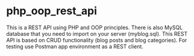 # php_oop_rest_api
This is a REST API using PHP and OOP principles. There is also MySQL database that you need to import on your server (myblog.sql). This REST API is based on CRUD functionality (blog posts and blog categories). For testing use Postman app environment as a REST client.
